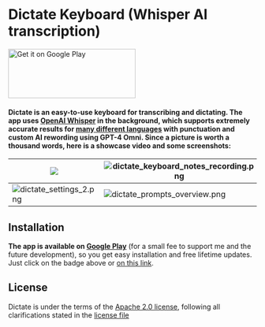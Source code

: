 # Dictate Keyboard (Whisper AI transcription)

<a href='https://play.google.com/store/apps/details?id=net.devemperor.dictate'><img alt='Get it on Google Play' width="258px" height="100px" src='https://github.com/DevEmperor/Dictate/blob/d99981575350cfde1fa91d4c449d97483eda14d0/img/google-play-badge.png?raw=true'/></a>

#### Dictate is an easy-to-use keyboard for transcribing and dictating. The app uses [OpenAI Whisper](https://openai.com/index/whisper/) in the background, which supports extremely accurate results for [many different languages](https://platform.openai.com/docs/guides/speech-to-text/supported-languages) with punctuation and custom AI rewording using GPT-4 Omni. Since a picture is worth a thousand words, here is a showcase video and some screenshots:

| <a href='https://youtube.com/watch?v=F6C1hRi1PSI'><img src='https://github.com/DevEmperor/Dictate/blob/624fde1cbc8e29fdb77f334f3edfa6231d27df82/img/dictate_player.png?raw=true'/></a> | ![dictate_keyboard_notes_recording.png](https://github.com/DevEmperor/Dictate/blob/624fde1cbc8e29fdb77f334f3edfa6231d27df82/img/dictate_keyboard_notes_recording.png?raw=true) | ![dictate_settings.png](https://github.com/DevEmperor/Dictate/blob/624fde1cbc8e29fdb77f334f3edfa6231d27df82/img/dictate_settings.png?raw=true) |
| ------------------------------------------------------------ | ------------------------------------------------------------ | ------------------------------------------------------------ |
| ![dictate_settings_2.png](https://github.com/DevEmperor/Dictate/blob/58fd05bad9b33a91efb51a9506f6d9bf6310ad5b/img/dictate_settings_2.png?raw=true) | ![dictate_prompts_overview.png](https://github.com/DevEmperor/Dictate/blob/624fde1cbc8e29fdb77f334f3edfa6231d27df82/img/dictate_prompts_overview.png?raw=true) | ![dictate_prompts_edit.png](https://github.com/DevEmperor/Dictate/blob/624fde1cbc8e29fdb77f334f3edfa6231d27df82/img/dictate_prompts_edit.png?raw=true) |



## Installation

**The app is available on [Google Play](https://play.google.com/store/apps/details?id=net.devemperor.dictate)** (for a small fee to support me and the future development), so you get easy installation and free lifetime updates. Just click on the badge above or [on this link](https://play.google.com/store/apps/details?id=net.devemperor.dictate).



## License

Dictate is under the terms of the [Apache 2.0 license](https://www.apache.org/licenses/LICENSE-2.0), following all clarifications stated in the [license file](https://raw.githubusercontent.com/DevEmperor/Dictate/master/LICENSE)
